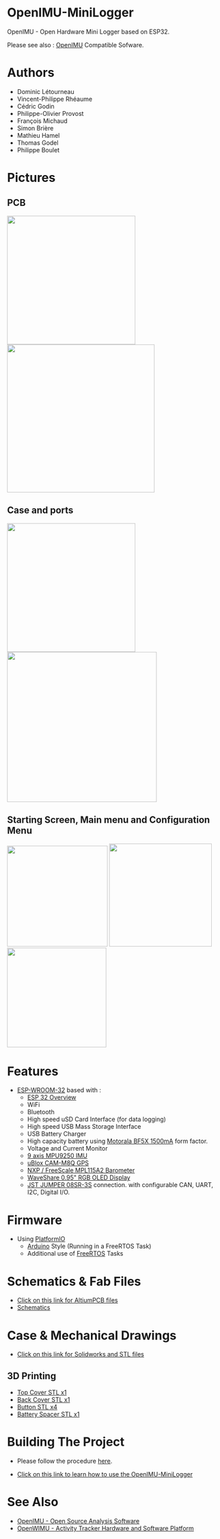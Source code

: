 # OpenIMU-MiniLogger
OpenIMU - Open Hardware Mini Logger based on ESP32. 

Please see also :
[OpenIMU](https://github.com/introlab/OpenIMU) Compatible Sofware.

# Authors
* Dominic Létourneau
* Vincent-Philippe Rhéaume
* Cédric Godin
* Philippe-Olivier Provost
* François Michaud
* Simon Brière
* Mathieu Hamel
* Thomas Godel
* Philippe Boulet

# Pictures
## PCB

<img src="./docs/images/OpenIMU_PCB_Front.jpg" width="300">  <img src="./docs/images/OpenIMU_PCB_Back.jpg" width="345">

## Case and ports

<img src="./docs/images/OpenIMU_Case.jpg" width="300">  <img src="./docs/images/OpenIMU_Ports.jpg" width="350">

## Starting Screen, Main menu and Configuration Menu

<img src="./docs/images/Starting_Menu.jpg" width="235"> <img src="./docs/images/Main_Menu_Page1.jpg" width="240">  <img src="./docs/images/Configuration_Menu.jpg" width="232">



# Features
* [ESP-WROOM-32](https://www.espressif.com/en/esp-wroom-32/resources) based with :
  * [ESP 32 Overview](https://www.espressif.com/en/products/hardware/esp32/overview)
  * WiFi
  * Bluetooth
  * High speed uSD Card Interface (for data logging)
  * High speed USB Mass Storage Interface
  * USB Battery Charger
  * High capacity battery using [Motorala BF5X 1500mA](https://www.battdepot.com/ca/model/cell+phone+battery/motorola/mb525/cmo206.aspx) form factor.
  * Voltage and Current Monitor
  * [9 axis MPU9250 IMU](https://www.invensense.com/products/motion-tracking/9-axis/mpu-9250/)
  * [uBlox CAM-M8Q GPS](https://www.u-blox.com/en/product/cam-m8-series)
  * [NXP / FreeScale MPL115A2 Barometer](https://www.nxp.com/docs/en/data-sheet/MPL115A2.pdf)
  * [WaveShare 0.95" RGB OLED Display](https://www.waveshare.com/wiki/0.95inch_RGB_OLED_(B))
  * [JST JUMPER 08SR-3S](https://www.digikey.ca/product-detail/en/A08SR08SR30K305B/455-3020-ND/6009396/?itemSeq=309204146) connection. with configurable CAN, UART, I2C, Digital I/O.

# Firmware
* Using [PlatformIO](https://platformio.org/)
  * [Arduino](https://github.com/espressif/arduino-esp32) Style (Running in a FreeRTOS Task)
  * Additional use of [FreeRTOS](https://www.freertos.org/) Tasks 

# Schematics & Fab Files
* [Click on this link for AltiumPCB files](./Hardware/AltiumPCB)
* [Schematics](./Hardware/AltiumPCB/Project%20Outputs%20for%20OpenIMU/2019-09-18/OpenIMU.PDF)

# Case & Mechanical Drawings
* [Click on this link for Solidworks and STL files](./Hardware/Solidworks)

## 3D Printing
* [Top Cover STL x1](./Hardware/Solidworks/Top%20Cover.STL)
* [Back Cover STL x1](./Hardware/Solidworks/Back%20Cover%20R2.STL)
* [Button STL x4](./Hardware/Solidworks/Bouton%20Open%20MU.STL)
* [Battery Spacer STL x1](./Hardware/Solidworks/Standoff%20Batterie.STL)

# Building The Project
* Please follow the procedure [here](https://github.com/introlab/OpenIMU-MiniLogger/wiki/Development-Tools).

* [Click on this link to learn how to use the OpenIMU-MiniLogger](./Firmware-Arduino/README.md)


# See Also
* [OpenIMU - Open Source Analysis Software](https://github.com/introlab/OpenIMU)
* [OpenWIMU - Activity Tracker Hardware and Software Platform](https://github.com/introlab/openwimu)
